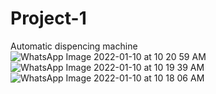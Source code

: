 # Project-1
Automatic dispencing machine
![WhatsApp Image 2022-01-10 at 10 20 59 AM](https://user-images.githubusercontent.com/97152073/148720101-ea0cf132-44ff-4866-b711-ebdc75b7e096.jpeg)
![WhatsApp Image 2022-01-10 at 10 19 39 AM](https://user-images.githubusercontent.com/97152073/148720105-3c398a8d-d08a-4b82-b179-cd183fd56c0a.jpeg)
![WhatsApp Image 2022-01-10 at 10 18 06 AM](https://user-images.githubusercontent.com/97152073/148720109-d4b2d7c7-cee9-4bda-87ae-e0e1e1abf315.jpeg)
